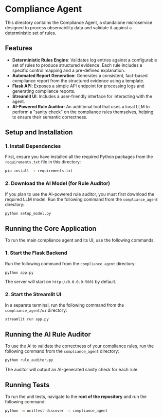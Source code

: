 # Compliance Agent

This directory contains the Compliance Agent, a standalone microservice designed to process observability data and validate it against a deterministic set of rules.

## Features

- **Deterministic Rules Engine**: Validates log entries against a configurable set of rules to produce structured evidence. Each rule includes a specific control mapping and a pre-defined explanation.
- **Automated Report Generation**: Generates a consistent, fact-based compliance report from the structured evidence using a template.
- **Flask API**: Exposes a simple API endpoint for processing logs and generating compliance reports.
- **Streamlit UI**: Includes a user-friendly interface for interacting with the agent.
- **AI-Powered Rule Auditor**: An additional tool that uses a local LLM to perform a "sanity check" on the compliance rules themselves, helping to ensure their semantic correctness.

## Setup and Installation

### 1. Install Dependencies

First, ensure you have installed all the required Python packages from the `requirements.txt` file in this directory:

```bash
pip install -r requirements.txt
```

### 2. Download the AI Model (for Rule Auditor)

If you plan to use the AI-powered rule auditor, you must first download the required LLM model. Run the following command from the `compliance_agent` directory:

```bash
python setup_model.py
```

## Running the Core Application

To run the main compliance agent and its UI, use the following commands.

### 1. Start the Flask Backend

Run the following command from the `compliance_agent` directory:

```bash
python app.py
```

The server will start on `http://0.0.0.0:5001` by default.

### 2. Start the Streamlit UI

In a separate terminal, run the following command from the `compliance_agent/ui` directory:

```bash
streamlit run app.py
```

## Running the AI Rule Auditor

To use the AI to validate the correctness of your compliance rules, run the following command from the `compliance_agent` directory:

```bash
python rule_auditor.py
```

The auditor will output an AI-generated sanity check for each rule.

## Running Tests

To run the unit tests, navigate to the **root of the repository** and run the following command:

```bash
python -m unittest discover -s compliance_agent
```